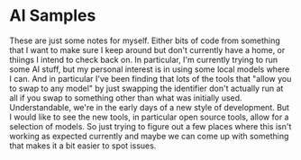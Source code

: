 # AI Samples

These are just some notes for myself. Either bits of code from something that I want to make sure I keep around but
don't currently have a home, or thiings I intend to check back on. In particular, I'm currently trying to run some
AI stuff, but my personal interest is in using some local models where I can. And in particular I've been finding
that lots of the tools that "allow you to swap to any model" by just swapping the identifier don't actually run at
all if you swap to something other than what was initially used. Understandable, we're in the early days of
a new style of development. But I would  like to see the new tools, in particular open source tools, 
allow for a selection of models. So just trying to figure out a few places where this isn't working as expected
currently and maybe we can come up with something that makes it a bit easier to spot issues.
